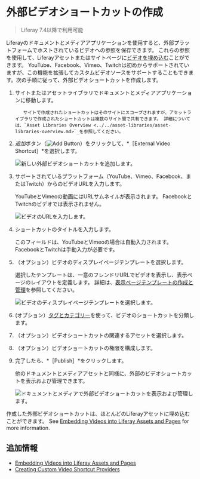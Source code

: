 # 外部ビデオショートカットの作成

> Liferay 7.4以降で利用可能

Liferayのドキュメントとメディアアプリケーションを使用すると、外部プラットフォームでホストされているビデオへの参照を保存できます。 これらの参照を使用して、Liferayアセットまたはサイトページに[ビデオを埋め込む](./embedding-videos-into-liferay-assets-and-pages.md)ことができます。 YouTube、Facebook、Vimeo、Twitchは初めからサポートされていますが、この機能を拡張してカスタムビデオソースをサポートすることもできます。<!--TASK: link to dev article once merged, "\[support custom video sources\](./creating-custom-video-shortcut-providers.md)"-->次の手順に従って、外部ビデオショートカットを作成します。

1. サイトまたはアセットライブラリでドキュメントとメディアアプリケーションに移動します。

   ```note::
      サイトで作成されたショートカットはそのサイトにスコープされますが、アセットライブラリで作成されたショートカットは複数のサイト間で共有できます。 詳細については、`Asset Libraries Overview <../../asset-libraries/asset-libraries-overview.md>`_を参照してください。
   ```

1. *追加*ボタン（![Add Button](../../../images/icon-add.png)）をクリックして、*［External Video Shortcut］*を選択します。

   ![新しい外部ビデオショートカットを追加します。](./creating-external-video-shortcuts/images/01.png)

1. サポートされているプラットフォーム（YouTube、Vimeo、Facebook、またはTwitch）からのビデオURLを入力します。

   YouTubeとVimeoの動画にはURLサムネイルが表示されます。 FacebookとTwitchのビデオでは表示されません。

   ![ビデオのURLを入力します。](./creating-external-video-shortcuts/images/02.png)

1. ショートカットのタイトルを入力します。

   このフィールドは、YouTubeとVimeoの場合は自動入力されます。 FacebookとTwitchは手動入力が必要です。

1. （オプション）ビデオのディスプレイページテンプレートを選択します。

   選択したテンプレートは、一意のフレンドリURLでビデオを表示し、表示ページのレイアウトを定義します。 詳細は、[表示ページテンプレートの作成と管理](../../../site-building/displaying-content/using-display-page-templates/creating-and-managing-display-page-templates.md)を参照してください。

   ![ビデオのディスプレイページテンプレートを選択します。](./creating-external-video-shortcuts/images/03.png)

1. (オプション）[タグとカテゴリー](../../tags-and-categories/organizing-content-with-categories-and-tags.md)を使って、ビデオのショートカットを分類します。

1. （オプション）ビデオショートカットの関連するアセットを選択します。

1. （オプション）ビデオショートカットの権限を構成します。

1. 完了したら、*［Publish］*をクリックします。

   他のドキュメントとメディアアセットと同様に、外部のビデオショートカットを表示および管理できます。

   ![ドキュメントとメディアで外部ビデオショートカットを表示および管理します。](./creating-external-video-shortcuts/images/04.png)

作成した外部ビデオショートカットは、ほとんどのLiferayアセットに埋め込むことができます。 See [Embedding Videos into Liferay Assets and Pages](./embedding-videos-into-liferay-assets-and-pages.md) for more information.

## 追加情報

* [Embedding Videos into Liferay Assets and Pages](./embedding-videos-into-liferay-assets-and-pages.md)
* [Creating Custom Video Shortcut Providers](../developer-guide/creating-video-shortcut-providers.md)
